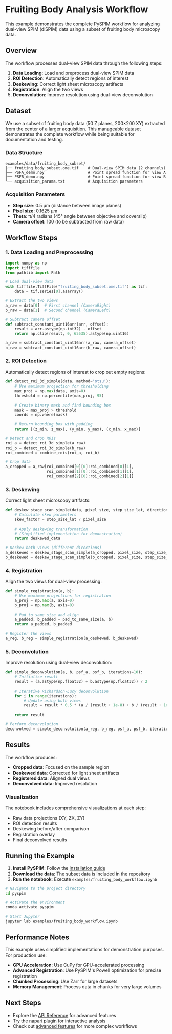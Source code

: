 # Fruiting Body Analysis Workflow

This example demonstrates the complete PySPIM workflow for analyzing dual-view SPIM (diSPIM) data using a subset of fruiting body microscopy data.

## Overview

The workflow processes dual-view SPIM data through the following steps:

1. **Data Loading**: Load and preprocess dual-view SPIM data
2. **ROI Detection**: Automatically detect regions of interest
3. **Deskewing**: Correct light sheet microscopy artifacts
4. **Registration**: Align the two views
5. **Deconvolution**: Improve resolution using dual-view deconvolution

## Dataset

We use a subset of fruiting body data (50 Z planes, 200×200 XY) extracted from the center of a larger acquisition. This manageable dataset demonstrates the complete workflow while being suitable for documentation and testing.

### Data Structure

```
examples/data/fruiting_body_subset/
├── fruiting_body_subset.ome.tif    # Dual-view SPIM data (2 channels)
├── PSFA_demo.npy                   # Point spread function for view A
├── PSFB_demo.npy                   # Point spread function for view B
└── acquisition_params.txt          # Acquisition parameters
```

### Acquisition Parameters

- **Step size**: 0.5 μm (distance between image planes)
- **Pixel size**: 0.1625 μm
- **Theta**: π/4 radians (45° angle between objective and coverslip)
- **Camera offset**: 100 (to be subtracted from raw data)

## Workflow Steps

### 1. Data Loading and Preprocessing

```python
import numpy as np
import tifffile
from pathlib import Path

# Load dual-view data
with tifffile.TiffFile("fruiting_body_subset.ome.tif") as tif:
    data = tif.series[0].asarray()

# Extract the two views
a_raw = data[0]  # First channel (CameraRight)
b_raw = data[1]  # Second channel (CameraLeft)

# Subtract camera offset
def subtract_constant_uint16arr(arr, offset):
    result = arr.astype(np.int32) - offset
    return np.clip(result, 0, 65535).astype(np.uint16)

a_raw = subtract_constant_uint16arr(a_raw, camera_offset)
b_raw = subtract_constant_uint16arr(b_raw, camera_offset)
```

### 2. ROI Detection

Automatically detect regions of interest to crop out empty regions:

```python
def detect_roi_3d_simple(data, method='otsu'):
    # Use maximum projection for thresholding
    max_proj = np.max(data, axis=0)
    threshold = np.percentile(max_proj, 95)
    
    # Create binary mask and find bounding box
    mask = max_proj > threshold
    coords = np.where(mask)
    
    # Return bounding box with padding
    return [(z_min, z_max), (y_min, y_max), (x_min, x_max)]

# Detect and crop ROIs
roi_a = detect_roi_3d_simple(a_raw)
roi_b = detect_roi_3d_simple(b_raw)
roi_combined = combine_rois(roi_a, roi_b)

# Crop data
a_cropped = a_raw[roi_combined[0][0]:roi_combined[0][1],
                  roi_combined[1][0]:roi_combined[1][1],
                  roi_combined[2][0]:roi_combined[2][1]]
```

### 3. Deskewing

Correct light sheet microscopy artifacts:

```python
def deskew_stage_scan_simple(data, pixel_size, step_size_lat, direction=1):
    # Calculate skew parameters
    skew_factor = step_size_lat / pixel_size
    
    # Apply deskewing transformation
    # (Simplified implementation for demonstration)
    return deskewed_data

# Deskew both views (different directions)
a_deskewed = deskew_stage_scan_simple(a_cropped, pixel_size, step_size_lat, 1)
b_deskewed = deskew_stage_scan_simple(b_cropped, pixel_size, step_size_lat, -1)
```

### 4. Registration

Align the two views for dual-view processing:

```python
def simple_registration(a, b):
    # Use maximum projections for registration
    a_proj = np.max(a, axis=0)
    b_proj = np.max(b, axis=0)
    
    # Pad to same size and align
    a_padded, b_padded = pad_to_same_size(a, b)
    return a_padded, b_padded

# Register the views
a_reg, b_reg = simple_registration(a_deskewed, b_deskewed)
```

### 5. Deconvolution

Improve resolution using dual-view deconvolution:

```python
def simple_deconvolution(a, b, psf_a, psf_b, iterations=10):
    # Initialize result
    result = (a.astype(np.float32) + b.astype(np.float32)) / 2
    
    # Iterative Richardson-Lucy deconvolution
    for i in range(iterations):
        # Update using both views
        result = result * 0.5 * (a / (result + 1e-8) + b / (result + 1e-8))
    
    return result

# Perform deconvolution
deconvolved = simple_deconvolution(a_reg, b_reg, psf_a, psf_b, iterations=15)
```

## Results

The workflow produces:

- **Cropped data**: Focused on the sample region
- **Deskewed data**: Corrected for light sheet artifacts
- **Registered data**: Aligned dual views
- **Deconvolved data**: Improved resolution

### Visualization

The notebook includes comprehensive visualizations at each step:

- Raw data projections (XY, ZX, ZY)
- ROI detection results
- Deskewing before/after comparison
- Registration overlay
- Final deconvolved results

## Running the Example

1. **Install PySPIM**: Follow the [installation guide](../getting-started/installation.md)
2. **Download the data**: The subset data is included in the repository
3. **Run the notebook**: Execute `examples/fruiting_body_workflow.ipynb`

```bash
# Navigate to the project directory
cd pyspim

# Activate the environment
conda activate pyspim

# Start Jupyter
jupyter lab examples/fruiting_body_workflow.ipynb
```

## Performance Notes

This example uses simplified implementations for demonstration purposes. For production use:

- **GPU Acceleration**: Use CuPy for GPU-accelerated processing
- **Advanced Registration**: Use PySPIM's Powell optimization for precise registration
- **Chunked Processing**: Use Zarr for large datasets
- **Memory Management**: Process data in chunks for very large volumes

## Next Steps

- Explore the [API Reference](../packages/pyspim/api.md) for advanced features
- Try the [napari plugin](../packages/napari-pyspim/overview.md) for interactive analysis
- Check out [advanced features](advanced-features.md) for more complex workflows 